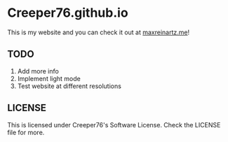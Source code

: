 # Creeper76.github.io

This is my website and you can check it out at [maxreinartz.me](http://maxreinartz.me)!

## TODO

1. Add more info
2. Implement light mode
3. Test website at different resolutions

## LICENSE

This is licensed under Creeper76's Software License. Check the LICENSE file for more.